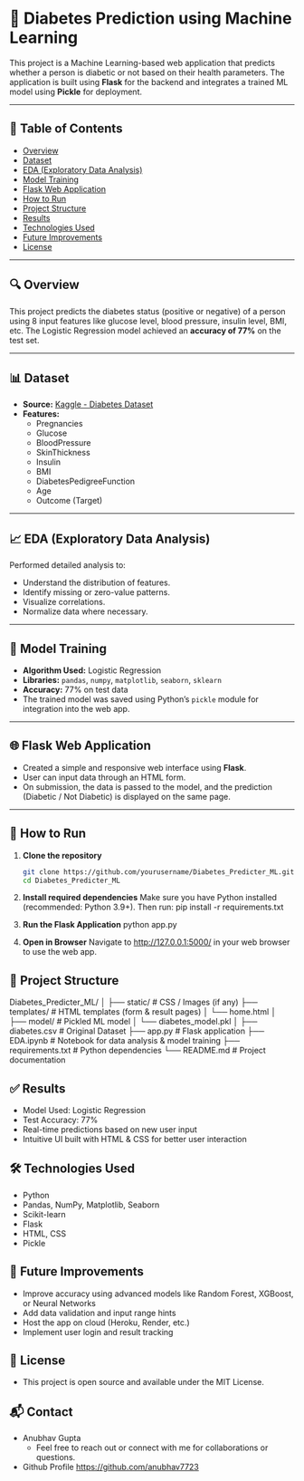 # 🧠 Diabetes Prediction using Machine Learning

This project is a Machine Learning-based web application that predicts whether a person is diabetic or not based on their health parameters. The application is built using **Flask** for the backend and integrates a trained ML model using **Pickle** for deployment.

---

## 📌 Table of Contents

- [Overview](#overview)
- [Dataset](#dataset)
- [EDA (Exploratory Data Analysis)](#eda-exploratory-data-analysis)
- [Model Training](#model-training)
- [Flask Web Application](#flask-web-application)
- [How to Run](#how-to-run)
- [Project Structure](#project-structure)
- [Results](#results)
- [Technologies Used](#technologies-used)
- [Future Improvements](#future-improvements)
- [License](#license)

---

## 🔍 Overview

This project predicts the diabetes status (positive or negative) of a person using 8 input features like glucose level, blood pressure, insulin level, BMI, etc. The Logistic Regression model achieved an **accuracy of 77%** on the test set.

---

## 📊 Dataset

- **Source:** [Kaggle - Diabetes Dataset](https://www.kaggle.com/datasets/saurabh00007/diabetescsv)
- **Features:**  
  - Pregnancies  
  - Glucose  
  - BloodPressure  
  - SkinThickness  
  - Insulin  
  - BMI  
  - DiabetesPedigreeFunction  
  - Age  
  - Outcome (Target)

---

## 📈 EDA (Exploratory Data Analysis)

Performed detailed analysis to:
- Understand the distribution of features.
- Identify missing or zero-value patterns.
- Visualize correlations.
- Normalize data where necessary.

---

## 🤖 Model Training

- **Algorithm Used:** Logistic Regression  
- **Libraries:** `pandas`, `numpy`, `matplotlib`, `seaborn`, `sklearn`
- **Accuracy:** 77% on test data
- The trained model was saved using Python’s `pickle` module for integration into the web app.

---

## 🌐 Flask Web Application

- Created a simple and responsive web interface using **Flask**.
- User can input data through an HTML form.
- On submission, the data is passed to the model, and the prediction (Diabetic / Not Diabetic) is displayed on the same page.

---

## 🚀 How to Run

1. **Clone the repository**  
   ```bash
   git clone https://github.com/yourusername/Diabetes_Predicter_ML.git
   cd Diabetes_Predicter_ML

2. **Install required dependencies**
    Make sure you have Python installed (recommended: Python 3.9+). Then run:
    pip install -r requirements.txt

3. **Run the Flask Application**
    python app.py

4. **Open in Browser**
    Navigate to http://127.0.0.1:5000/ in your web browser to use the web app.

## 📁 Project Structure

Diabetes_Predicter_ML/
│
├── static/                   # CSS / Images (if any)
├── templates/                # HTML templates (form & result pages)
│   └── home.html
│
├── model/                    # Pickled ML model
│   └── diabetes_model.pkl
│
├── diabetes.csv              # Original Dataset
├── app.py                    # Flask application
├── EDA.ipynb                 # Notebook for data analysis & model training
├── requirements.txt          # Python dependencies
└── README.md                 # Project documentation

## ✅ Results
- Model Used: Logistic Regression
- Test Accuracy: 77%
- Real-time predictions based on new user input
- Intuitive UI built with HTML & CSS for better user interaction

## 🛠️ Technologies Used

- Python
- Pandas, NumPy, Matplotlib, Seaborn
- Scikit-learn
- Flask
- HTML, CSS
- Pickle

## 🚧 Future Improvements

- Improve accuracy using advanced models like Random Forest, XGBoost, or Neural Networks
- Add data validation and input range hints
- Host the app on cloud (Heroku, Render, etc.)
- Implement user login and result tracking

## 📜 License
- This project is open source and available under the MIT License.

## 📬 Contact

- Anubhav Gupta
    - Feel free to reach out or connect with me for collaborations or questions.
- Github Profile 
    https://github.com/anubhav7723

